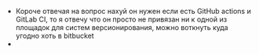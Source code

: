 * Короче отвечая на вопрос нахуй он нужен если есть GitHub actions и GitLab CI, то я отвечу что он просто не привязан ни к одной из площадок для систем версионирования, можно воткнуть куда угодно хоть в bitbucket
* 